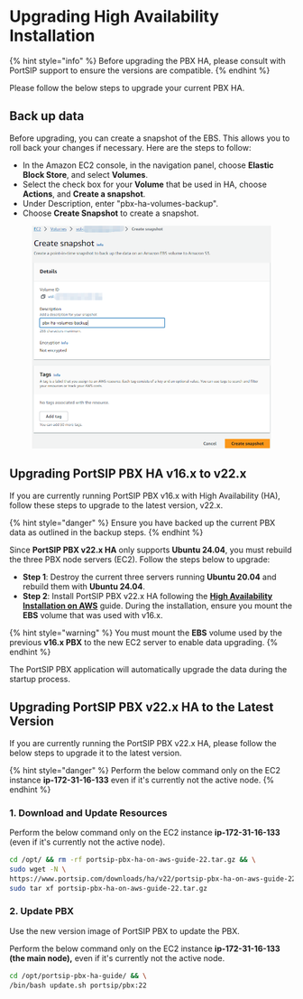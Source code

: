 # Upgrading High Availability Installation

{% hint style="info" %}
Before upgrading the PBX HA, please consult with PortSIP support to ensure the versions are compatible.
{% endhint %}

Please follow the below steps to upgrade your current PBX HA.

## Back up data

Before upgrading, you can create a snapshot of the EBS. This allows you to roll back your changes if necessary. Here are the steps to follow:

* In the Amazon EC2 console, in the navigation panel, choose **Elastic Block Store**, and select **Volumes**.
* Select the check box for your **Volume** that be used in HA, choose **Actions**, and **Create a snapshot**.
* Under Description, enter "pbx-ha-volumes-backup".
* Choose **Create Snapshot** to create a snapshot.

<figure><img src="../../../.gitbook/assets/aws-ha-15.png" alt=""><figcaption></figcaption></figure>

## Upgrading PortSIP PBX HA v16.x to v22.x

If you are currently running PortSIP PBX v16.x with High Availability (HA), follow these steps to upgrade to the latest version, v22.x.

{% hint style="danger" %}
Ensure you have backed up the current PBX data as outlined in the backup steps.
{% endhint %}

Since **PortSIP PBX v22.x HA** only supports **Ubuntu 24.04**, you must rebuild the three PBX node servers (EC2). Follow the steps below to upgrade:

* **Step 1**: Destroy the current three servers running **Ubuntu 20.04** and rebuild them with **Ubuntu 24.04**.
* **Step 2**: Install PortSIP PBX v22.x HA following the [**High Availability Installation on AWS**](high-availability-installations-on-aws.md) guide. During the installation, ensure you mount the **EBS** volume that was used with v16.x.

{% hint style="warning" %}
You must mount the **EBS** volume used by the previous **v16.x PBX** to the new EC2 server to enable data upgrading.
{% endhint %}

The PortSIP PBX application will automatically upgrade the data during the startup process.

## Upgrading PortSIP PBX v22.x HA to the Latest Version

If you are currently running the PortSIP PBX v22.x HA, please follow the below steps to upgrade it to the latest version.

{% hint style="danger" %}
Perform the below command only on the EC2 instance **ip-172-31-16-133** even if it's currently not the active node.
{% endhint %}

### 1. Download and Update Resources

Perform the below command only on the EC2 instance **ip-172-31-16-133** (even if it's currently not the active node).

```sh
cd /opt/ && rm -rf portsip-pbx-ha-on-aws-guide-22.tar.gz && \
sudo wget -N \
https://www.portsip.com/downloads/ha/v22/portsip-pbx-ha-on-aws-guide-22.tar.gz && \
sudo tar xf portsip-pbx-ha-on-aws-guide-22.tar.gz
```

### **2. Update PBX**

Use the new version image of PortSIP PBX to update the PBX.

Perform the below command only on the EC2 instance **ip-172-31-16-133 (the main node),** even if it's currently not the active node.

```sh
cd /opt/portsip-pbx-ha-guide/ && \
/bin/bash update.sh portsip/pbx:22
```

